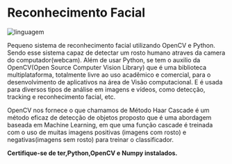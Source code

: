 <!DOCTYPE html>
<html>
  <head>
    <h1><strong>Reconhecimento Facial</strong></h1>
    <a><img src= "https://miro.medium.com/max/1200/1*4NGm_eV4mR2gx-BcuWACYQ.png" alt="linguagem"></a>
  </head>
  <main>
    <section>
      <p>Pequeno sistema de reconhecimento facial utilizando OpenCV e Python. Sendo esse sistema  capaz de detectar um rosto humano atraves da camera do computador(webcam).
        Além de usar Python, se tem o auxilio da OpenCV(Open Source Computer Vision Library) que é uma biblioteca multiplataforma, totalmente livre ao uso acadêmico e comercial, para o desenvolvimento de aplicativos na área de Visão computacional. E é usada para diversos tipos de análise em imagens e vídeos, como  detecção, tracking e reconhecimento facial, etc.  </p>      
      <p>OpenCV nos fornece o que chamamos de Método Haar Cascade é um método eficaz de detecção de objetos proposto que é uma abordagem baseada em Machine Learning, em que uma função cascade é treinada com o uso de muitas imagens positivas (imagens com rosto) e negativas(imagens sem rosto) para treinar o classificador.
      </p>
    <strong>Certifique-se de ter,Python,OpenCV e Numpy instalados.
    </section>

